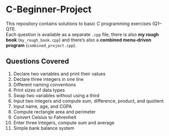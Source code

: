 ﻿# C-Beginner-Project

This repository contains solutions to basic C programming exercises (Q1–Q11).  
Each question is available as a separate `.cpp` file, there is also **my rough book** (`my_rough_book.cpp`) and there’s also a **combined menu-driven program** (`combined_project.cpp`).

## Questions Covered
1. Declare two variables and print their values
2. Declare three integers in one line
3. Different naming conventions
4. Print sizes of data types
5. Swap two variables without using a third
6. Input two integers and compute sum, difference, product, and quotient
7. Input name, age, and CGPA
8. Compute rectangle area and perimeter
9. Convert Celsius to Fahrenheit
10. Enter three integers, compute sum and average
11. Simple bank balance system


